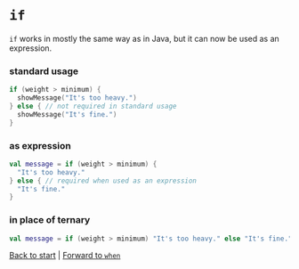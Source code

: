 # `if`
`if` works in mostly the same way as in Java, but it can now be used as an expression.

### standard usage
```kotlin
if (weight > minimum) {
  showMessage("It's too heavy.")
} else { // not required in standard usage
  showMessage("It's fine.")
}
```

### as expression
```kotlin
val message = if (weight > minimum) {
  "It's too heavy."
} else { // required when used as an expression
  "It's fine."
}
```

### in place of ternary
```kotlin
val message = if (weight > minimum) "It's too heavy." else "It's fine."
```

[Back to start](../README.md) | [Forward to `when`]()